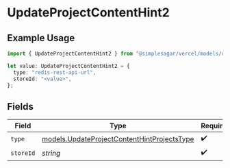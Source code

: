 # UpdateProjectContentHint2

## Example Usage

```typescript
import { UpdateProjectContentHint2 } from "@simplesagar/vercel/models/updateprojectop.js";

let value: UpdateProjectContentHint2 = {
  type: "redis-rest-api-url",
  storeId: "<value>",
};
```

## Fields

| Field                                                                                            | Type                                                                                             | Required                                                                                         | Description                                                                                      |
| ------------------------------------------------------------------------------------------------ | ------------------------------------------------------------------------------------------------ | ------------------------------------------------------------------------------------------------ | ------------------------------------------------------------------------------------------------ |
| `type`                                                                                           | [models.UpdateProjectContentHintProjectsType](../models/updateprojectcontenthintprojectstype.md) | :heavy_check_mark:                                                                               | N/A                                                                                              |
| `storeId`                                                                                        | *string*                                                                                         | :heavy_check_mark:                                                                               | N/A                                                                                              |